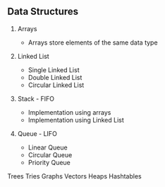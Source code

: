 ## Data Structures

1. Arrays
    - Arrays store elements of the same data type

2. Linked List
    - Single Linked List
    - Double Linked List
    - Circular Linked List

3. Stack - FIFO
    - Implementation using arrays
    - Implementation using Linked List

4. Queue - LIFO
    - Linear Queue
    - Circular Queue
    - Priority Queue
    
Trees
Tries
Graphs
Vectors
Heaps
Hashtables

